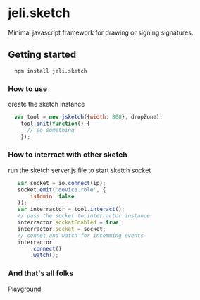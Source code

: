 # jeli.sketch

Minimal javascript framework for drawing or signing signatures.

## Getting started
```
  npm install jeli.sketch
```
### How to use
 create the sketch instance
```javascript
  var tool = new jsketch({width: 800}, dropZone);
    tool.init(function() {
      // so something
    });
 ```
 ### How to interract with other sketch
 run the sketch server.js file to start sketch socket
 ```javascript
    var socket = io.connect(ip);
    socket.emit('device.role', {
        isAdmin: false
    });
    var interractor = tool.interact();
    // pass the socket to interractor instance
    interractor.socketEnabled = true;
    interractor.socket = socket;
    // connet and watch for incomming events
    interractor
        .connect()
        .watch();
 ```
 
 ### And that's all folks

[Playground ](https://gojecks.github.io/jeli.sketch/playground/)
